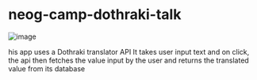 # neog-camp-dothraki-talk
![image](https://user-images.githubusercontent.com/112427362/193446338-1068ea87-6f1b-44a6-8116-312e6f54bd96.png)

his app uses a Dothraki translator API
It takes user input text and on click, the api then fetches the value input by the user
and returns the translated value from its database
